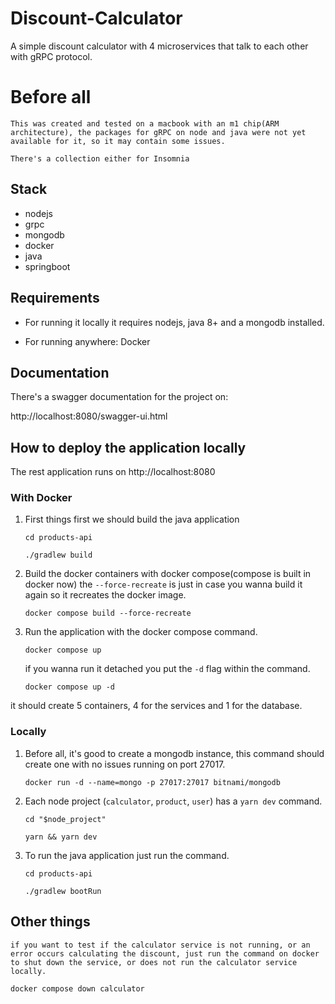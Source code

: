 # Discount-Calculator
A simple discount calculator with 4 microservices that talk to each other with gRPC protocol.

# Before all

```This was created and tested on a macbook with an m1 chip(ARM architecture), the packages for gRPC on node and java were not yet available for it, so it may contain some issues.```

    There's a collection either for Insomnia

## Stack
* nodejs
* grpc
* mongodb
* docker
* java
* springboot

## Requirements

* For running it locally it requires nodejs, java 8+ and a mongodb installed.

* For running anywhere: Docker

## Documentation

There's a swagger documentation for the project on:

http://localhost:8080/swagger-ui.html

## How to deploy the application locally

The rest application runs on http://localhost:8080

### With Docker

1. First things first we should build the java application

    `cd products-api`

    `./gradlew build`

2. Build the docker containers with docker compose(compose is built in docker now) the `--force-recreate` is just in case you wanna build it again so it recreates the docker image.

    `docker compose build --force-recreate`

3. Run the application with the docker compose command.

    `docker compose up`

    if you wanna run it detached you put the `-d` flag within the command.

    `docker compose up -d`

it should create 5 containers, 4 for the services and 1 for the database.


### Locally

1. Before all, it's good to create a mongodb instance, this command should create one with no issues running on port 27017.

    `docker run -d --name=mongo -p 27017:27017 bitnami/mongodb`

2. Each node project (`calculator`, `product`, `user`) has a `yarn dev` command.

    `cd "$node_project"`
    
    `yarn && yarn dev`

3. To run the java application just run the command.

    `cd products-api`

    `./gradlew bootRun`



## Other things

```if you want to test if the calculator service is not running, or an error occurs calculating the discount, just run the command on docker to shut down the service, or does not run the calculator service locally.```

`docker compose down calculator`